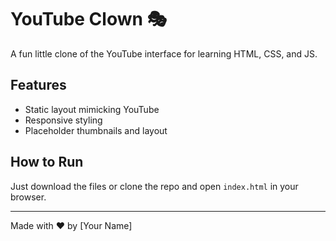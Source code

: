 # YouTube Clown 🎭

A fun little clone of the YouTube interface for learning HTML, CSS, and JS.

## Features
- Static layout mimicking YouTube
- Responsive styling
- Placeholder thumbnails and layout

## How to Run
Just download the files or clone the repo and open `index.html` in your browser.

---

Made with ❤️ by [Your Name]
